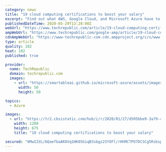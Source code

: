 ```yaml
---
category: news
title: "19 cloud computing certifications to boost your salary"
excerpt: "Find out what AWS, Google Cloud, and Microsoft Azure have to offer and which bootcamps and online classes will help you prepare for the exams."
publishedDateTime: 2020-05-29T13:28:00Z
webUrl: "https://www.techrepublic.com/article/19-cloud-computing-certifications-to-boost-your-salary/"
ampWebUrl: "https://www.techrepublic.com/google-amp/article/19-cloud-computing-certifications-to-boost-your-salary/"
cdnAmpWebUrl: "https://www-techrepublic-com.cdn.ampproject.org/c/s/www.techrepublic.com/google-amp/article/19-cloud-computing-certifications-to-boost-your-salary/"
type: article
quality: 102
heat: 102
published: true

provider:
  name: TechRepublic
  domain: techrepublic.com
  images:
    - url: "https://smartableai.github.io/microsoft-azure/assets/images/organizations/techrepublic.com-50x50.jpg"
      width: 50
      height: 50

topics:
  - Azure

images:
  - url: "https://tr2.cbsistatic.com/hub/i/r/2020/01/27/d505bbe9-3a79-428e-b3fc-2df23032fe7a/thumbnail/1200x675/4d963c918ba08a8a098d2d502246c0f5/20200124-macy-karen.jpg"
    width: 1200
    height: 675
    title: "19 cloud computing certifications to boost your salary"

secured: "6MwIZdi/bQaefbaAKOVq1HK05GiqB3sbgz2SYOFl/rHhMCTPO7DCSCg5Rsbsp1k0c1KgkJTFGp3cQKi/47oEhGq8itnLltq/8p6Dk+PYJXUVIXlRWzbDeOk8LdI6mwjM9FZXVAkRCt5RPOn+WVcgcwWURyZRtg83GFqB7sUGzeKmzTtXyoN4DCxcAftrbv807isY95rplrbHFxDHgQxaAOAsOrTt7QoB2wXjO6MDeUd8ePUdZ7kb2RHcDlEWt7jZaVSJm0P+KSQ1nUef7LESCHQv7j2MLxuovJkvCfzegmDqOBZ8dLChjPoiadQblcaQ;SSRD6hkXUC9t6IMey40b+w=="
---
```


